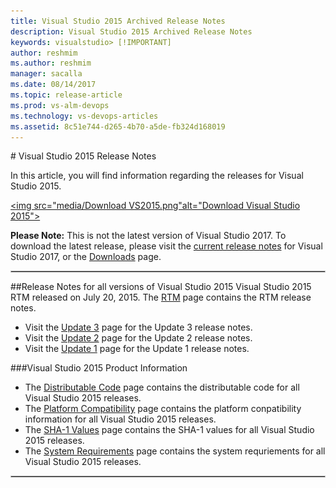 ```yaml
---
title: Visual Studio 2015 Archived Release Notes
description: Visual Studio 2015 Archived Release Notes
keywords: visualstudio> [!IMPORTANT]
author: reshmim
ms.author: reshmim
manager: sacalla
ms.date: 08/14/2017
ms.topic: release-article
ms.prod: vs-alm-devops
ms.technology: vs-devops-articles
ms.assetid: 8c51e744-d265-4b70-a5de-fb324d168019
---
```

#<a id="top"> </a> Visual Studio 2015 Release Notes

In this article, you will find information regarding the releases for Visual Studio 2015.

<a href="https://my.visualstudio.com/Downloads?q=visual%20studio%202015&wt.mc_id=o~msft~vscom~older-downloads"><img src="media/Download VS2015.png"alt="Download Visual Studio 2015"></a>

**Please Note:** This is not the latest version of Visual Studio 2017. To download the latest release, please visit the [current release notes](vs2017-relnotes.md) for Visual Studio 2017, or the [Downloads](https://www.visualstudio.com/downloads) page.

<hr style="border:1px solid Silver"> 

##Release Notes for all versions of Visual Studio 2015
Visual Studio 2015 RTM released on July 20, 2015. The [RTM](https://www.visualstudio.com/news/releasenotes/vs2015-rtm-vs) page contains the RTM release notes.
* Visit the [Update 3](https://www.visualstudio.com/news/releasenotes/vs2015-update3-vs) page for the Update 3 release notes.
* Visit the [Update 2](https://www.visualstudio.com/news/releasenotes/vs2015-update2-vs) page for the Update 2 release notes.
* Visit the [Update 1](https://www.visualstudio.com/news/releasenotes/vs2015-update1-vs) page for the Update 1 release notes.

###Visual Studio 2015 Product Information
* The [Distributable Code](https://www.visualstudio.com/productinfo/2015-redistribution-vs) page contains the distributable code for all Visual Studio 2015 releases.
* The [Platform Compatibility](https://www.visualstudio.com/productinfo/vs2015-compatibility-vs) page contains the platform conpatibility information for all Visual Studio 2015 releases.
* The [SHA-1 Values](https://www.visualstudio.com/productinfo/vs2015-sha-vs) page contains the SHA-1 values for all Visual Studio 2015 releases.
* The [System Requirements](https://www.visualstudio.com/productinfo/vs2015-sysrequirements-vs) page contains the system requriements for all Visual Studio 2015 releases.

<hr style="border:1px solid Silver"> 

